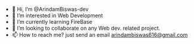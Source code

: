 - 👋 Hi, I’m @ArindamBiswas-dev
- 👀 I’m interested in Web Development
- 🌱 I’m currently learning FireBase
- 💞️ I’m looking to collaborate on any Web dev. related project.
- 📫 How to reach me? just send an email arindambiswas616@gmail.com

<!---
ArindamBiswas-dev/ArindamBiswas-dev is a ✨ special ✨ repository because its `README.md` (this file) appears on your GitHub profile.
You can click the Preview link to take a look at your changes.
--->
